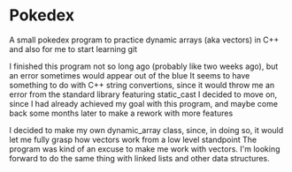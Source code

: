 # Pokedex
A small pokedex program to practice dynamic arrays (aka vectors) in C++ and also for me to start learning git

I finished this program not so long ago (probably like two weeks ago), but an error sometimes would appear out of the blue
It seems to have something to do with C++ string convertions, since it would throw me an error from the standard library featuring static_cast
I decided to move on, since I had already achieved my goal with this program, and maybe come back some months later to make a rework with more features

I decided to make my own dynamic_array class, since, in doing so, it would let me fully grasp how vectors work from a low level standpoint
The program was kind of an excuse to make me work with vectors. I'm looking forward to do the same thing with linked lists and other data structures.
